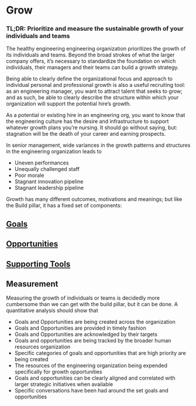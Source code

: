# Grow

### TL;DR: Prioritize and measure the sustainable growth of your individuals and teams

The healthy engineering engineering organization prioritizes the growth of its individuals and teams. Beyond the broad strokes of what the larger company offers, it’s necessary to standardize the foundation on which individuals, their managers and their teams can build a growth strategy. 

Being able to clearly define the organizational focus and approach to individual personal and professional growth is also a useful recruiting tool: as an engineering manager, you want to attract talent that seeks to grow; and as such, be able to clearly describe the structure within which your organization will support the potential hire’s growth. 

As a potential or existing hire in an engineering org, you want to know that the engineering culture has the desire and infrastructure to support whatever growth plans you’re nursing. It should go without saying, but: stagnation will be the death of your career and earning prospects. 

In senior management, wide variances in the growth patterns and structures in the engineering organization leads to 

- Uneven performances
- Unequally challenged staff
- Poor morale
- Stagnant innovation pipeline
- Stagnant leadership pipeline

Growth has many different outcomes, motivations and meanings; but like the Build pillar, it has a fixed set of components:

 ## [Goals](goals.md)
 
 ## [Opportunities](opportunities.md)
 
 ## [Supporting Tools](grow-tools.md)

## Measurement

Measuring the growth of individuals or teams is decidedly more cumbersome than we can get with the build pillar, but it can be done. A quantitative analysis should show that 

- Goals and Opportunities are being created across the organization
- Goals and Opportunities are provided in timely fashion
- Goals and Opportunities are acknowledged by their targets
- Goals and opportunities are being tracked by the broader human resources organization
- Specific categories of goals and opportunities that are high priority are being created 
- The resources of the engineering organization being expended specifically for growth opportunities
- Goals and opportunities can be clearly aligned and correlated with larger strategic initiatives when available
- Specific conversations have been had around the set goals and opportunities

